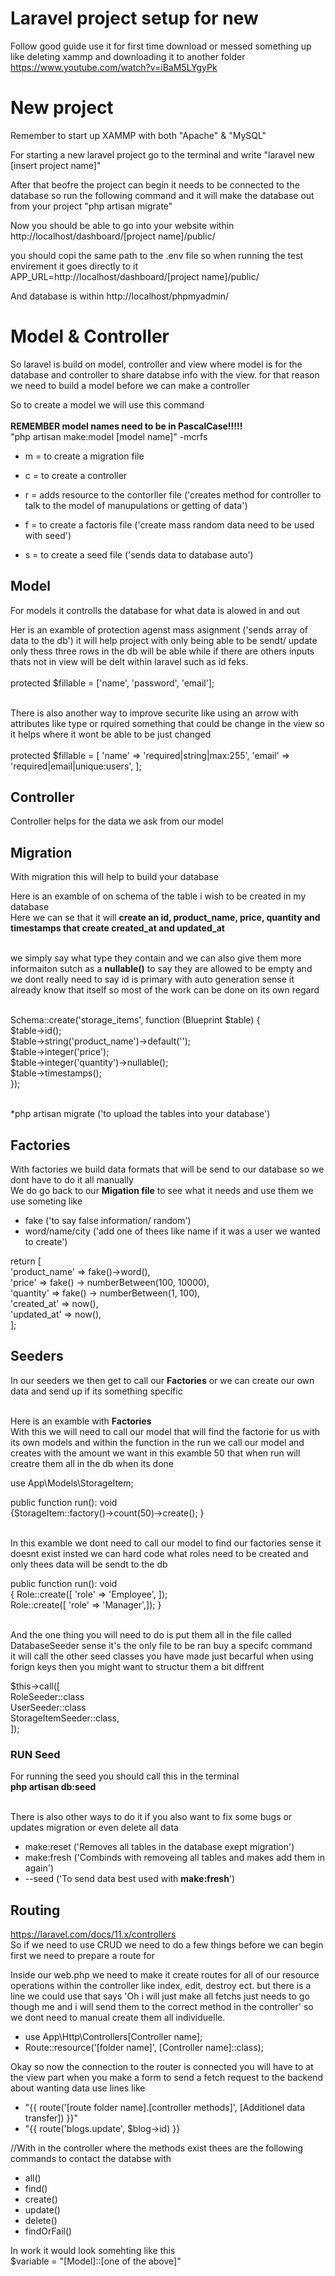 # Laravel project setup for new
Follow good guide use it for first time download or messed something up like deleting xammp and downloading it to another folder
https://www.youtube.com/watch?v=iBaM5LYgyPk

# New project 
Remember to start up XAMMP with both "Apache" & "MySQL"

For starting a new laravel project go to the terminal and write "laravel new [insert project name]"

After that beofre the project can begin it needs to be connected to the database so run the following command and it will make the database out from your project
"php artisan migrate"

Now you should be able to go into your website within 
http://localhost/dashboard/[project name]/public/ 

you should copi the same path to the .env file so when running the test envirement it goes directly to it 
APP_URL=http://localhost/dashboard/[project name]/public/

And database is within 
http://localhost/phpmyadmin/


# Model & Controller
So laravel is build on model, controller and view where model is for the database and controller to share databse info with the view.
for that reason we need to build a model before we can make a controller

So to create a model we will use this command<br/><br/>
**REMEMBER model names need to be in PascalCase!!!!!**<br/>
"php artisan make:model [model name]" -mcrfs

* m = to create a migration file
* c = to create a controller
* r = adds resource to the contorller file ('creates method for controller to talk to the model of manupulations or getting of data')

* f = to create a factoris file ('create mass random data need to be used with seed')
* s = to create a seed file ('sends data to database auto')


## Model
For models it controlls the database for what data is alowed in and out 

Her is an examble of protection agenst mass asignment ('sends array of data to the db') it will help project with only being able to be sendt/ update only thess three rows in the db will be able while if there are others inputs thats not in view will be delt within laravel such as id feks. <br/> <br/>
protected $fillable = ['name', 'password', 'email'];<br/><br/>

There is also another way to improve securite like using an arrow with attributes like type or rquired something that could be change in the view so it helps where it wont be able to be just changed<br/> <br/>
protected $fillable = [
  'name' => 'required|string|max:255',
  'email' => 'required|email|unique:users',
];<br/>

## Controller
Controller helps for the data we ask from our model

## Migration
With migration this will help to build your database

Here is an examble of on schema of the table i wish to be created in my database<br/>
Here we can se that it will **create an id, product_name, price, quantity and timestamps that create created_at and updated_at**<br/><br/>

we simply say what type they contain and we can also give them more informaiton sutch as a **nullable()** to say they are allowed to be empty
and we dont really need to say id is primary with auto generation sense it already know that itself so most of the work can be done on its own regard <br/><br/>

Schema::create('storage_items', function (Blueprint $table) {<br/>
  $table->id();<br/>
  $table->string('product_name')->default('');<br/>
  $table->integer('price');<br/>
  $table->integer('quantity')->nullable();<br/>
  $table->timestamps();<br/>
});<br/><br/>

*php artisan migrate ('to upload the tables into your database')

## Factories
With factories we build data formats that will be send to our database so we dont have to do it all manually <br/>
We do go back to our **Migation file** to see what it needs and use them we use someting like

* fake ('to say false information/ random')
* word/name/city ('add one of thees like name if it was a user we wanted to create')

 return [<br/>
  'product_name' => fake()->word(),<br/>
  'price' => fake() -> numberBetween(100, 10000),<br/>
  'quantity' => fake() -> numberBetween(1, 100),<br/>
  'created_at' => now(),<br/>
  'updated_at' => now(),<br/>
];<br/>

## Seeders
In  our seeders we then get to call our **Factories** or we can create our own data and send up if its something specific <br/><br/>

Here is an examble with **Factories** <br/> 
With this we will need to call our model that will find the factorie for us with its own models 
and within the function in the run we call our model and creates with the amount we want in this examble 50 that when run will creatre them all in the db when its done 

use App\Models\StorageItem;<br/>

public function run(): void <br/>
{StorageItem::factory()->count(50)->create(); }<br/><br/>


In this examble we dont need to call our model to find our factories sense it doesnt exist insted we can hard code what roles need to be created and only thees data will be sendt to the db<br/>

public function run(): void <br/>
{  Role::create([   'role' => 'Employee', ]); <br/>
Role::create([ 'role' => 'Manager',]); } <br/><br/>

And the one thing you will need to do is put them all in the file called DatabaseSeeder sense it's the only file to be ran buy a specifc command  <br/>
it will call the other seed classes you have made just becarful when using forign keys then you might want to structur them a bit diffrent <br/>

 $this->call([<br/>
   RoleSeeder::class<br/>
   UserSeeder::class<br/>
   StorageItemSeeder::class,<br/>
]);<br/>



### RUN Seed
For running the seed you should call this in the terminal<br/>
**php artisan db:seed** <br/><br/>

There is also other ways to do it if you also want to fix some bugs or updates migration or even delete all data<br/>

* make:reset ('Removes all tables in the database exept migration')
* make:fresh ('Combinds with removeing all tables and makes add them in again')
* --seed ('To send data best used with **make:fresh**')


## Routing
https://laravel.com/docs/11.x/controllers <br/>
So if we need to use CRUD we need to do a few things before we can begin first we need to prepare a route for 

Inside our web.php we need to make it create routes for all of our resource operations within the controller like index, edit, destroy ect. but there is a line we could use that says 'Oh i will just make all fetchs just needs to go though me and i will send them to the correct method in the controller' so we dont need to manual create them all individuelle. <br/>

* use App\Http\Controllers\[Controller name];
* Route::resource('[folder name]', [Controller name]::class);

Okay so now the connection to the router is connected you will have to at the view part when you make a form to send a fetch request to the backend about wanting data use lines like
* "{{ route('[route folder name].[controller methods]', [Additionel data transfer]) }}"
* "{{ route('blogs.update', $blog->id) }}

//With in the controller where the methods exist thees are the following commands to contact the databse with
* all()
* find()
* create()
* update()
* delete()
* findOrFail()

In work it would look somehting like this <br/>
$variable = "[Model]::[one of the above]" 


